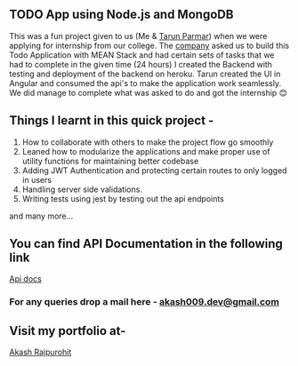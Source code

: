 ## TODO App using Node.js and MongoDB

This was a fun project given to us (Me & [Tarun Parmar](https://github.com/Underrooz)) when we were applying for internship from our college. The [company](https://www.raweng.com/) asked us to build this Todo Application with MEAN Stack and had certain sets of tasks that we had to complete in the given time (24 hours)
I created the Backend with testing and deployment of the backend on heroku. Tarun created the UI in Angular and consumed the api's to make the application work seamlessly. We did manage to complete what was asked to do and got the internship 😊


## Things I learnt in this quick project -

1. How to collaborate with others to make the project flow go smoothly
2. Leaned how to modularize the applications and make proper use of utility functions for maintaining better codebase
3. Adding JWT Authentication and protecting certain routes to only logged in users
4. Handling server side validations.
5. Writing tests using jest by testing out the api endpoints

and many more...

## You can find API Documentation in the following link
[Api docs](https://documenter.getpostman.com/view/4346639/S1EQSxVj)

### For any queries drop a mail here - akash009.dev@gmail.com

## Visit my portfolio at-
[Akash Rajpurohit](https://akashrajpurohit.cf)
